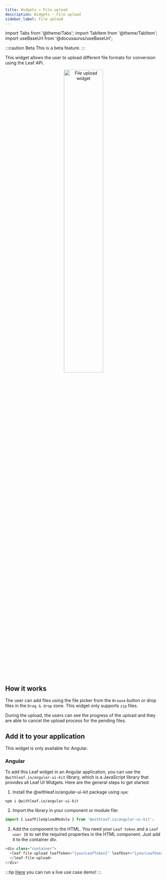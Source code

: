 ```yaml
---
title: Widgets > File upload
description: Widgets - File upload
sidebar_label: File upload
---
```


import Tabs from '@theme/Tabs';
import TabItem from '@theme/TabItem';
import useBaseUrl from '@docusaurus/useBaseUrl';

:::caution Beta
This is a beta feature.
:::


This widget allows the user to upload different file formats for conversion using the Leaf API.

<p align="center">
    <img alt="File upload widget" width="50%" src={useBaseUrl('img/leaf-file-upload.png')} />
</p>

## How it works
The user can add files using the file picker from the `Browse` button or drop files in the `Drag & drop` zone. This widget only supports `zip` files.
 
During the upload, the users can see the progress of the upload and they are able to cancel the upload process for the pending files. 



## Add it to your application

This widget is only available for Angular.

### Angular

To add this Leaf widget in an Angular application, you can use the `@withleaf.io/angular-ui-kit` library, which is a JavaScript library that provides all Leaf UI Widgets.
Here are the general steps to get started:

1. Install the @withleaf.io/angular-ui-kit package using `npm`:

```shell
npm i @withleaf.io/angular-ui-kit
```

2. Import the library in your component or module file:

```js
import { LeafFileUploadModule } from '@withleaf.io/angular-ui-kit';
```

3. Add the component to the HTML. You need your `Leaf token` and a `Leaf user ID` to set the required properties in the HTML component. Just add it to the container div.

```js
<div class="container">
  <leaf-file-upload leafToken="{yourLeafToken}" leafUser="{yourLeafUserId}">       
  </leaf-file-upload>
</div>
```

:::tip
[Here](https://stackblitz.com/edit/leaf-widgets-angular-upload?file=README.md) you can run a live use case demo!
:::
